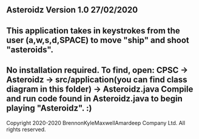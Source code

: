 Asteroidz Version 1.0 27/02/2020
------------------------------------------------------------------------------------------------------------------------------------------
This application takes in keystrokes from the user (a,w,s,d,SPACE) to move "ship" and shoot "asteroids".
------------------------------------------------------------------------------------------------------------------------------------------
No installation required. To find, open: CPSC -> Asteroidz -> src/application(you can find class diagram in this folder) -> Asteroidz.java
Compile and run code found in Asteroidz.java to begin playing "Asteroidz". :)
------------------------------------------------------------------------------------------------------------------------------------------
Copyright 2020-2020 BrennonKyleMaxwellAmardeep Company Ltd. All rights reserved.
